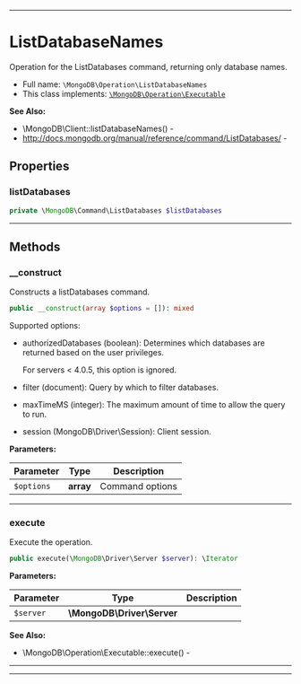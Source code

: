 ***

# ListDatabaseNames

Operation for the ListDatabases command, returning only database names.



* Full name: `\MongoDB\Operation\ListDatabaseNames`
* This class implements:
[`\MongoDB\Operation\Executable`](./Executable.md)

**See Also:**

* \MongoDB\Client::listDatabaseNames() - 
* http://docs.mongodb.org/manual/reference/command/ListDatabases/ - 



## Properties


### listDatabases



```php
private \MongoDB\Command\ListDatabases $listDatabases
```






***

## Methods


### __construct

Constructs a listDatabases command.

```php
public __construct(array $options = []): mixed
```

Supported options:

* authorizedDatabases (boolean): Determines which databases are returned
  based on the user privileges.

  For servers < 4.0.5, this option is ignored.

* filter (document): Query by which to filter databases.

* maxTimeMS (integer): The maximum amount of time to allow the query to
  run.

* session (MongoDB\Driver\Session): Client session.






**Parameters:**

| Parameter | Type | Description |
|-----------|------|-------------|
| `$options` | **array** | Command options |




***

### execute

Execute the operation.

```php
public execute(\MongoDB\Driver\Server $server): \Iterator
```








**Parameters:**

| Parameter | Type | Description |
|-----------|------|-------------|
| `$server` | **\MongoDB\Driver\Server** |  |



**See Also:**

* \MongoDB\Operation\Executable::execute() - 

***


***


